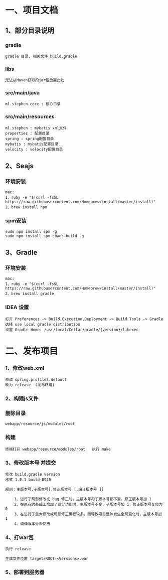 # **一、项目文档**

## 1、部分目录说明

### gradle

	gradle 目录, 相关文件 build.gradle

### libs

    无法从Maven获取的jar包放置此处

### src/main/java

    ml.stephen.core : 核心目录

### src/main/resources

    ml.stephen : mybatis xml文件
    properties : 配置目录
    spring : spring配置目录
    mybatis : mybatis配置目录
    velocity : velocity配置目录

## 2、Seajs

### 环境安装

    mac:
    1、ruby -e "$(curl -fsSL https://raw.githubusercontent.com/Homebrew/install/master/install)"
    2、brew install npm

### spm安装

    sudo npm install spm -g
    sudo npm install spm-chaos-build -g

## 3、Gradle

### 环境安装

    mac:
    1、ruby -e "$(curl -fsSL https://raw.githubusercontent.com/Homebrew/install/master/install)"
    2、brew install gradle

### IDEA 设置

    打开 Preferences -> Build,Execution,Deployment -> Build Tools -> Gradle
    选择 use local gradle distribution
    设置 Gradle Home: /usr/local/Cellar/gradle/{version}/libexec

# **二、发布项目**

### 1、修改web.xml

    修改 spring.profiles.default
    改为 release  (发布环境)

### 2、构建js文件

### 删除目录

	webapp/resource/js/modules/root

### 构建

	终端打开 webapp/resource/modules/root	执行 make

### 3、修改版本号 并提交

    修改 build.gradle version
    格式 1.0.1 build-0920

	规则：主版本号.子版本号[.修正版本号 [.编译版本号 ]]

		1、进行了局部修改或 bug 修正时，主版本号和子版本号都不变，修正版本号加 1
		2、在原有的基础上增加了部分功能时，主版本号不变，子版本号加 1，修正版本号复位为 0
		3、在进行了重大修改或局部修正累积较多，而导致项目整体发生全局变化时，主版本号加 1
		4、编译版本号未使用

### 4、打war包

	执行 release

	生成文件位置 target/ROOT-<Versions>.war

### 5、部署到服务器